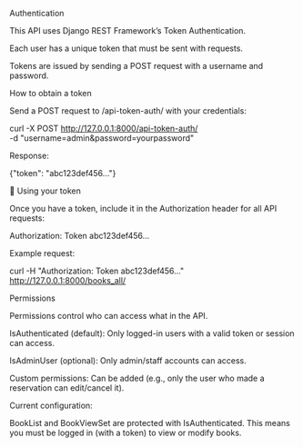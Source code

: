 Authentication

This API uses Django REST Framework’s Token Authentication.

Each user has a unique token that must be sent with requests.

Tokens are issued by sending a POST request with a username and password.

How to obtain a token

Send a POST request to /api-token-auth/ with your credentials:

curl -X POST http://127.0.0.1:8000/api-token-auth/ \
     -d "username=admin&password=yourpassword"


Response:

{"token": "abc123def456..."}

📡 Using your token

Once you have a token, include it in the Authorization header for all API requests:

Authorization: Token abc123def456...


Example request:

curl -H "Authorization: Token abc123def456..." \
     http://127.0.0.1:8000/books_all/

Permissions

Permissions control who can access what in the API.

IsAuthenticated (default): Only logged-in users with a valid token or session can access.

IsAdminUser (optional): Only admin/staff accounts can access.

Custom permissions: Can be added (e.g., only the user who made a reservation can edit/cancel it).

Current configuration:

BookList and BookViewSet are protected with IsAuthenticated.
This means you must be logged in (with a token) to view or modify books.